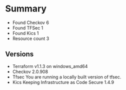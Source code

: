 # Summary

- Found Checkov 6
- Found TFSec 1
- Found Kics 1
- Resource count 3

## Versions

- Terraform v1.1.3 on windows_amd64
- Checkov 2.0.908
- Tfsec You are running a locally built version of tfsec.
- Kics Keeping Infrastructure as Code Secure 1.4.9
